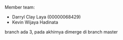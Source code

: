 Member team:

- Darryl Clay Laya (00000068429)
- Kevin Wijaya Hadinata

branch ada 3, pada akhirnya dimerge di branch master

